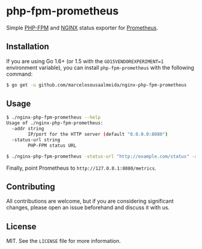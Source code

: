 # php-fpm-prometheus

Simple [PHP-FPM](http://php.net/manual/en/install.fpm.php) and [NGINX](https://www.nginx.com/) status exporter for [Prometheus](https://prometheus.io/).

## Installation

If you are using Go 1.6+ (or 1.5 with the `GO15VENDOREXPERIMENT=1` environment variable), you can install `php-fpm-prometheus` with the following command:

```bash
$ go get -u github.com/marcelosousaalmeida/nginx-php-fpm-prometheus
```

## Usage

```bash
$ ./nginx-php-fpm-prometheus --help
Usage of ./nginx-php-fpm-prometheus:
  -addr string
        IP/port for the HTTP server (default "0.0.0.0:8080")
  -status-url string
        PHP-FPM status URL

$ ./nginx-php-fpm-prometheus -status-url "http://example.com/status" -addr "127.0.0.1:8080"
```

Finally, point Prometheus to `http://127.0.0.1:8080/metrics`.

## Contributing

All contributions are welcome, but if you are considering significant changes, please open an issue beforehand and discuss it with us.

## License

MIT. See the `LICENSE` file for more information.